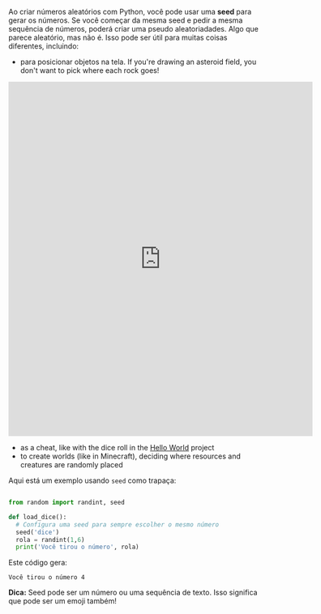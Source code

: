 Ao criar números aleatórios com Python, você pode usar uma **seed** para gerar os números. Se você começar da mesma seed e pedir a mesma sequência de números, poderá criar uma pseudo aleatoriadades. Algo que parece aleatório, mas não é. Isso pode ser útil para muitas coisas diferentes, incluindo:

- para posicionar objetos na tela. If you're drawing an asteroid field, you don't want to pick where each rock goes!

<iframe src="https://editor.raspberrypi.org/en/embed/viewer/dodge-asteroids-example" width="600" height="700" frameborder="0" marginwidth="0" marginheight="0" allowfullscreen>
</iframe>

- as a cheat, like with the dice roll in the [Hello World](https://projects.raspberrypi.org/en/projects/hello-world) project
- to create worlds (like in Minecraft), deciding where resources and creatures are randomly placed


Aqui está um exemplo usando `seed` como trapaça:

```python

from random import randint, seed

def load_dice():
  # Configura uma seed para sempre escolher o mesmo número
  seed('dice')
  rola = randint(1,6)
  print('Você tirou o número', rola)

```
Este código gera:

```
Você tirou o número 4
```

**Dica:** Seed pode ser um número ou uma sequência de texto. Isso significa que pode ser um emoji também!
